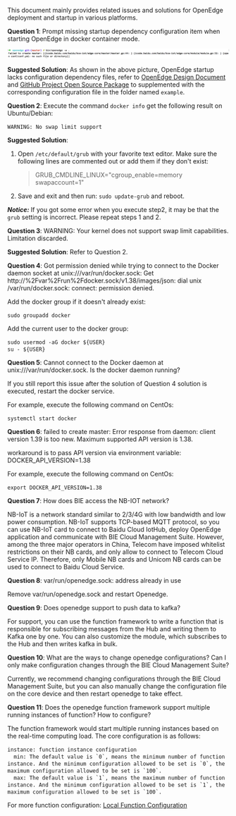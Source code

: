 This document mainly provides related issues and solutions for OpenEdge deployment and startup in various platforms.

**Question 1**: Prompt missing startup dependency configuration item when starting OpenEdge in docker container mode.

![Picture](../images/setup/docker-engine-conf-miss.png)

**Suggested Solution**: As shown in the above picture, OpenEdge startup lacks configuration dependency files, refer to [OpenEdge Design Document](./overview/OpenEdge-design.md) and [GitHub Project Open Source Package](https://github.com/baidu/openedge) to supplemented with the corresponding configuration file in the folder named `example`.

**Question 2**: Execute the command `docker info` get the following result on Ubuntu/Debian:

```
WARNING: No swap limit support
```

**Suggested Solution**:

1. Open `/etc/default/grub` with your favorite text editor. Make sure the following lines are commented out or add them if they don't exist:

	> GRUB_CMDLINE_LINUX="cgroup_enable=memory swapaccount=1"

2. Save and exit and then run: `sudo update-grub` and reboot.

***Notice:*** If you got some error when you execute step2, it may be that the `grub` setting is incorrect. Please repeat steps 1 and 2.

**Question 3**: WARNING: Your kernel does not support swap limit capabilities. Limitation discarded.

**Suggested Solution**: Refer to Question 2.

**Question 4**: Got permission denied while trying to connect to the Docker daemon socket at unix:///var/run/docker.sock: Get http://%2Fvar%2Frun%2Fdocker.sock/v1.38/images/json: dial unix /var/run/docker.sock: connect: permission denied.

Add the docker group if it doesn't already exist:

```shell
sudo groupadd docker
```

Add the current user to the docker group:

```shell
sudo usermod -aG docker ${USER}
su - ${USER}
``` 

**Question 5**: Cannot connect to the Docker daemon at unix:///var/run/docker.sock. Is the docker daemon running?

If you still report this issue after the solution of Question 4 solution is executed, restart the docker service.

For example, execute the following command on CentOs:

```shell
systemctl start docker
```

**Question 6**: failed to create master: Error response from daemon: client version 1.39 is too new. Maximum supported API version is 1.38.

workaround is to pass API version via environment variable:
DOCKER_API_VERSION=1.38

For example, execute the following command on CentOs:

```shell
export DOCKER_API_VERSION=1.38
```

**Question 7**: How does BIE access the NB-IOT network?

NB-IoT is a network standard similar to 2/3/4G with low bandwidth and low power consumption. NB-IoT supports TCP-based MQTT protocol, so you can use NB-IoT card to connect to Baidu Cloud IotHub, deploy OpenEdge application and communicate with BIE Cloud Management Suite. However, among the three major operators in China, Telecom have imposed whitelist restrictions on their NB cards, and only allow to connect to Telecom Cloud Service IP. Therefore, only Mobile NB cards and Unicom NB cards can be used to connect to Baidu Cloud Service.

**Question 8**: var/run/openedge.sock: address already in use

Remove var/run/openedge.sock and restart Openedge.

**Question 9**: Does openedge support to push data to kafka?

For support, you can use the function framework to write a function that is responsible for subscribing messages from the Hub and writing them to Kafka one by one. You can also customize the module, which subscribes to the Hub and then writes kafka in bulk.

**Question 10**: What are the ways to change openedge configurations? Can I only make configuration changes through the BIE Cloud Management Suite?

Currently, we recommend changing configurations through the BIE Cloud Management Suite, but you can also manually change the configuration file on the core device and then restart openedge to take effect.

**Question 11**: Does the openedge function framework support multiple running instances of function? How to configure?

The function framework would start multiple running instances based on the real-time computing load. The core configuration is as follows:
```
instance: function instance configuration
  min: The default value is `0`, means the minimum number of function instance. And the minimum configuration allowed to be set is `0`, the maximum configuration allowed to be set is `100`.
  max: The default value is `1`, means the maximum number of function instance. And the minimum configuration allowed to be set is `1`, the maximum configuration allowed to be set is `100`.
```
For more function configuration: [Local Function Configuration](https://github.com/baidu/openedge/blob/master/doc/us-en/tutorials/Config-interpretation.md#local-function-configuration)